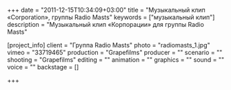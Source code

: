 +++
date = "2011-12-15T10:34:09+03:00"
title = "Музыкальный клип «Corporation», группы Radio Masts"
keywords = ["музыкальный клип"]
description = "Музыкальный клип «Корпорации» для группы Radio Masts"

[project_info]
    client = "Группа Radio Masts"
    photo = "radiomasts_1.jpg"
    vimeo = "33719465"
    production = "Grapefilms"
    producer = ""
    scenario = ""
    shooting = "Grapefilms"
    editing = ""
    animation = ""
    graphics = ""
    sound = ""
    voice = ""
    backstage = []

+++
